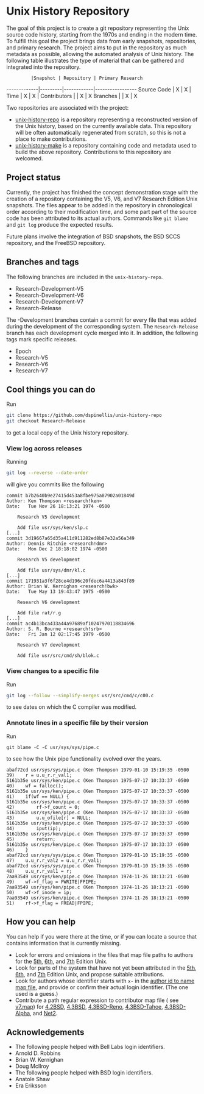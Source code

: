 # Unix History Repository

The goal of this project is to create a git repository representing the Unix source code history, starting from the 1970s and ending in the modern time.  To fulfill this goal the project brings data from early snapshots, repositories, and primary research.  The project aims to put in the repository as much metadata as possible, allowing the automated analysis of Unix history.  The following table illustrates the type of material that can be gathered and integrated into the repository.

             |Snapshot | Repository | Primary Research
-------------|---------|------------|-----------------
Source Code  |    X    |      X     |
Time         |    X    |      X     |
Contributors |         |      X     |       X
Branches     |         |      X     |       X

Two repositories are associated with the project:
* [unix-history-repo](https://github.com/dspinellis/unix-history-repo) is
  a repository representing a
  reconstructed version of the Unix history, based on the currently
  available data. This repository will be often automatically regenerated from
  scratch, so this is not a place to make contributions.
* [unix-history-make](https://github.com/dspinellis/unix-history-make) is
  a repository containing code and metadata used to build the above repository.
  Contributions to this repository are welcomed.

## Project status
Currently, the project has finished the concept demonstration stage with the creation of a repository containing the V5, V6, and V7 Research Edition Unix snapshots.  The files appear to be added in the repository in chronological order according to their modification time, and some part part of the source code has been attributed to its actual authors.  Commands like `git blame` and `git log` produce the expected results.

Future plans involve the integration of BSD snapshots, the BSD SCCS repository, and the FreeBSD repository.

## Branches and tags
The following branches are included in the `unix-history-repo`.
* Research-Development-V5
* Research-Development-V6
* Research-Development-V7
* Research-Release

The -Development branches contain a commit for every file that was added during the development of the corresponding system. The `Research-Release` branch has each development cycle merged into it.
In addition, the following tags mark specific releases.
* Epoch
* Research-V5
* Research-V6
* Research-V7

## Cool things you can do
Run
```sh
git clone https://github.com/dspinellis/unix-history-repo
git checkout Research-Release
```
to get a local copy of the Unix history repository.
### View log across releases
Running
```sh
git log --reverse --date-order
```
will give you commits like the following

```
commit b7b2640b9e27415d453a8fbe975a87902a01849d
Author: Ken Thompson <research!ken>
Date:   Tue Nov 26 18:13:21 1974 -0500

    Research V5 development

    Add file usr/sys/ken/slp.c
[...]
commit 3d19667a65d35a411d911282ed8b87e32a56a349
Author: Dennis Ritchie <research!dmr>
Date:   Mon Dec 2 18:18:02 1974 -0500

    Research V5 development

    Add file usr/sys/dmr/kl.c
[...]
commit 171931a3f6f28ce4d196c20fdec6a4413a843f89
Author: Brian W. Kernighan <research!bwk>
Date:   Tue May 13 19:43:47 1975 -0500

    Research V6 development

    Add file rat/r.g
[...]
commit ac4b13bca433a44a97689af10247970118834696
Author: S. R. Bourne <research!srb>
Date:   Fri Jan 12 02:17:45 1979 -0500

    Research V7 development

    Add file usr/src/cmd/sh/blok.c
```
### View changes to a specific file
Run
```sh
git log --follow --simplify-merges usr/src/cmd/c/c00.c
```
to see dates on which the C compiler was modified.
### Annotate lines in a specific file by their version
Run
```
git blame -C -C usr/sys/sys/pipe.c
```
to see how the Unix pipe functionality evolved over the years.
```
abaf72cd usr/sys/sys/pipe.c (Ken Thompson 1979-01-10 15:19:35 -0500  39) 	r = u.u_r.r_val1;
5161b35e usr/sys/ken/pipe.c (Ken Thompson 1975-07-17 10:33:37 -0500  40) 	wf = falloc();
5161b35e usr/sys/ken/pipe.c (Ken Thompson 1975-07-17 10:33:37 -0500  41) 	if(wf == NULL) {
5161b35e usr/sys/ken/pipe.c (Ken Thompson 1975-07-17 10:33:37 -0500  42) 		rf->f_count = 0;
5161b35e usr/sys/ken/pipe.c (Ken Thompson 1975-07-17 10:33:37 -0500  43) 		u.u_ofile[r] = NULL;
5161b35e usr/sys/ken/pipe.c (Ken Thompson 1975-07-17 10:33:37 -0500  44) 		iput(ip);
5161b35e usr/sys/ken/pipe.c (Ken Thompson 1975-07-17 10:33:37 -0500  45) 		return;
5161b35e usr/sys/ken/pipe.c (Ken Thompson 1975-07-17 10:33:37 -0500  46) 	}
abaf72cd usr/sys/sys/pipe.c (Ken Thompson 1979-01-10 15:19:35 -0500  47) 	u.u_r.r_val2 = u.u_r.r_val1;
abaf72cd usr/sys/sys/pipe.c (Ken Thompson 1979-01-10 15:19:35 -0500  48) 	u.u_r.r_val1 = r;
7aa93549 usr/sys/ken/pipe.c (Ken Thompson 1974-11-26 18:13:21 -0500  49) 	wf->f_flag = FWRITE|FPIPE;
7aa93549 usr/sys/ken/pipe.c (Ken Thompson 1974-11-26 18:13:21 -0500  50) 	wf->f_inode = ip;
7aa93549 usr/sys/ken/pipe.c (Ken Thompson 1974-11-26 18:13:21 -0500  51) 	rf->f_flag = FREAD|FPIPE;
```
## How you can help
You can help if you were there at the time, or if you can locate a
source that contains information that is currently missing.
* Look for errors and omissions in the files that map file paths to
  authors for the
  [5th](https://github.com/dspinellis/unix-history-make/blob/master/src/v5.map),
  [6th](https://github.com/dspinellis/unix-history-make/blob/master/src/v6.map), and
  [7th](https://github.com/dspinellis/unix-history-make/blob/master/src/v7.map)
  Edition Unix.
* Look for parts of the system that have not yet been attributed in the
  [5th](https://github.com/dspinellis/unix-history-make/blob/master/src/v5.unmatched),
  [6th](https://github.com/dspinellis/unix-history-make/blob/master/src/v6.unmatched), and
  [7th](https://github.com/dspinellis/unix-history-make/blob/master/src/v7.unmatched)
  Edition Unix, and propose suitable attributions.
* Look for authors whose identifier starts with ```x-``` in the
  [author id to name map file](https://github.com/dspinellis/unix-history-make/blob/master/src/bell.au),
  and provide or confirm their actual login identifier.
  (The one used is a guess.)
* Contribute a path regular expression to contributor map file 
  ( see [v7.map](https://github.com/dspinellis/unix-history-make/blob/master/src/v7.map)) for
  [4.2BSD](http://www.tuhs.org/Archive/4BSD/Distributions/4.2BSD/),
  [4.3BSD](http://www.tuhs.org/Archive/4BSD/Distributions/4.3BSD/),
  [4.3BSD-Reno](http://www.tuhs.org/Archive/4BSD/Distributions/4.3BSD-Reno/),
  [4.3BSD-Tahoe](http://www.tuhs.org/Archive/4BSD/Distributions/4.3BSD-Tahoe/),
  [4.3BSD-Alpha](http://www.tuhs.org/Archive/4BSD/Distributions/4.3BSD-Alpha/), and
  [Net2](http://www.tuhs.org/Archive/4BSD/Distributions/Net2/).

## Acknowledgements
* The following people helped with Bell Labs login identifiers.
 * Arnold D. Robbins
 * Brian W. Kernighan
 * Doug McIlroy
* The following people helped with BSD login identifiers.
 * Anatole Shaw
 * Era Eriksson
